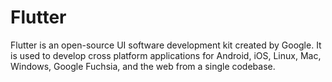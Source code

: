 # Flutter
Flutter is an open-source UI software development kit created by Google. It is used to develop cross platform applications for Android, iOS, Linux, Mac, Windows, Google Fuchsia, and the web from a single codebase.